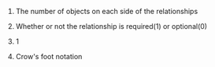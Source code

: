 1. The number of objects on each side of the relationships

2. Whether or not the relationship is required(1) or optional(0)

3. 1

4. Crow's foot notation
